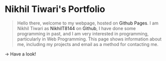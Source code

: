 
# Nikhil Tiwari's Portfolio

> Hello there, welcome to my webpage, hosted on <a style="text-decoration: none;" href="https://pages.github.com">Github Pages</a>. I am Nikhil Tiwari as <a style="text-decoration: none;" href="https://github.com/NikhilT8144">NikhilT8144</a> on <a style="text-decoration: none;" href="https://www.github.com">Github</a>, I have done some programming in past, and I am very interested in programming, particularly in Web Programming. This page shows information about me, including my projects and email as a method for contacting me.

  -> <a style="text-decoration: none;" href="https://nikhilt8144.github.io">Have a look!</a>
